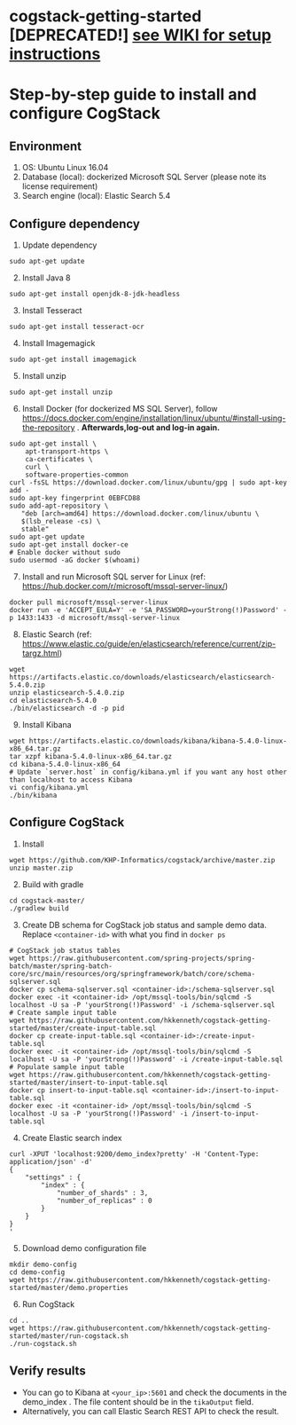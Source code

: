 # cogstack-getting-started  [DEPRECATED!] [see WIKI for setup instructions ](https://cogstack.atlassian.net/wiki/spaces/COGDOC/overview)


# Step-by-step guide to install and configure CogStack

## Environment

1. OS: Ubuntu Linux 16.04
2. Database (local): dockerized Microsoft SQL Server (please note its license requirement)
3. Search engine (local): Elastic Search 5.4

## Configure dependency

1. Update dependency
```
sudo apt-get update
```
2. Install Java 8
```
sudo apt-get install openjdk-8-jdk-headless
```
3. Install Tesseract
```
sudo apt-get install tesseract-ocr
```
4. Install Imagemagick
```
sudo apt-get install imagemagick
```
5. Install unzip
```
sudo apt-get install unzip
```
6. Install Docker (for dockerized MS SQL Server), follow https://docs.docker.com/engine/installation/linux/ubuntu/#install-using-the-repository . **Afterwards,log-out and log-in again.**
```
sudo apt-get install \
    apt-transport-https \
    ca-certificates \
    curl \
    software-properties-common
curl -fsSL https://download.docker.com/linux/ubuntu/gpg | sudo apt-key add -
sudo apt-key fingerprint 0EBFCD88
sudo add-apt-repository \
   "deb [arch=amd64] https://download.docker.com/linux/ubuntu \
   $(lsb_release -cs) \
   stable"
sudo apt-get update
sudo apt-get install docker-ce
# Enable docker without sudo
sudo usermod -aG docker $(whoami)
```
7. Install and run Microsoft SQL server for Linux (ref: https://hub.docker.com/r/microsoft/mssql-server-linux/)
```
docker pull microsoft/mssql-server-linux
docker run -e 'ACCEPT_EULA=Y' -e 'SA_PASSWORD=yourStrong(!)Password' -p 1433:1433 -d microsoft/mssql-server-linux
```
8. Elastic Search (ref: https://www.elastic.co/guide/en/elasticsearch/reference/current/zip-targz.html)
```
wget https://artifacts.elastic.co/downloads/elasticsearch/elasticsearch-5.4.0.zip
unzip elasticsearch-5.4.0.zip
cd elasticsearch-5.4.0
./bin/elasticsearch -d -p pid
```
9. Install Kibana
```
wget https://artifacts.elastic.co/downloads/kibana/kibana-5.4.0-linux-x86_64.tar.gz
tar xzpf kibana-5.4.0-linux-x86_64.tar.gz
cd kibana-5.4.0-linux-x86_64
# Update `server.host` in config/kibana.yml if you want any host other than localhost to access Kibana
vi config/kibana.yml
./bin/kibana
```

## Configure CogStack
1. Install
```
wget https://github.com/KHP-Informatics/cogstack/archive/master.zip
unzip master.zip
```
2. Build with gradle
```
cd cogstack-master/
./gradlew build
```
3. Create DB schema for CogStack job status and sample demo data. Replace `<container-id>` with what you find in `docker ps`
```
# CogStack job status tables
wget https://raw.githubusercontent.com/spring-projects/spring-batch/master/spring-batch-core/src/main/resources/org/springframework/batch/core/schema-sqlserver.sql
docker cp schema-sqlserver.sql <container-id>:/schema-sqlserver.sql
docker exec -it <container-id> /opt/mssql-tools/bin/sqlcmd -S localhost -U sa -P 'yourStrong(!)Password' -i /schema-sqlserver.sql
# Create sample input table
wget https://raw.githubusercontent.com/hkkenneth/cogstack-getting-started/master/create-input-table.sql
docker cp create-input-table.sql <container-id>:/create-input-table.sql
docker exec -it <container-id> /opt/mssql-tools/bin/sqlcmd -S localhost -U sa -P 'yourStrong(!)Password' -i /create-input-table.sql
# Populate sample input table
wget https://raw.githubusercontent.com/hkkenneth/cogstack-getting-started/master/insert-to-input-table.sql
docker cp insert-to-input-table.sql <container-id>:/insert-to-input-table.sql
docker exec -it <container-id> /opt/mssql-tools/bin/sqlcmd -S localhost -U sa -P 'yourStrong(!)Password' -i /insert-to-input-table.sql
```
4. Create Elastic search index
```
curl -XPUT 'localhost:9200/demo_index?pretty' -H 'Content-Type: application/json' -d'
{
    "settings" : {
        "index" : {
            "number_of_shards" : 3,
            "number_of_replicas" : 0
        }
    }
}
'
```
5. Download demo configuration file
```
mkdir demo-config
cd demo-config
wget https://raw.githubusercontent.com/hkkenneth/cogstack-getting-started/master/demo.properties
```
6. Run CogStack
```
cd ..
wget https://raw.githubusercontent.com/hkkenneth/cogstack-getting-started/master/run-cogstack.sh
./run-cogstack.sh
```

## Verify results

* You can go to Kibana at `<your_ip>:5601` and check the documents in the demo_index . The file content should be in the `tikaOutput` field.
* Alternatively, you can call Elastic Search REST API to check the result.
